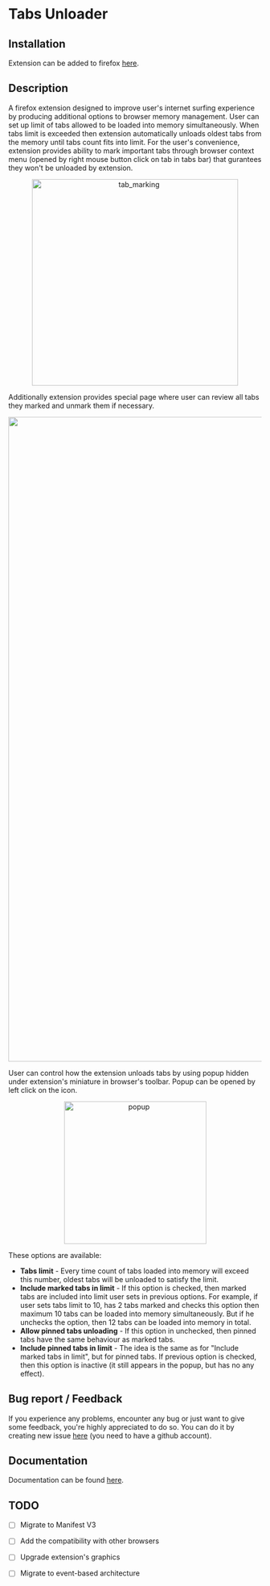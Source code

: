 # Tabs Unloader
## Installation
Extension can be added to firefox [here](https://addons.mozilla.org/ru/firefox/addon/tabs-unloader/).
## Description
A firefox extension designed to improve user's internet surfing experience by producing additional options to browser memory management. User can set up limit of tabs allowed to be loaded into memory simultaneously. When tabs limit is exceeded then extension automatically unloads oldest tabs from the memory until tabs count fits into limit. For the user's convenience, extension provides ability to mark important tabs through browser context menu (opened by right mouse button click on tab in tabs bar) that gurantees they won't be unloaded by extension. 

<p align="center">
  <image src="https://github.com/user-attachments/assets/a07306ee-f4b2-4394-9ff5-e41d995148b5" alt="tab_marking" height="410"></image>
</p>

Additionally extension provides special page where user can review all tabs they marked and unmark them if necessary. 

<p align="center">
  <image src="https://github.com/user-attachments/assets/ed4fd181-bcad-4670-bef3-f2a9a0f22461" alt="marked_tabs_page" width="1280"></image>
</p>

User can control how the extension unloads tabs by using popup hidden under extension's miniature in browser's toolbar. Popup can be opened by left click on the icon.

<p align="center">
  <image src="https://github.com/user-attachments/assets/439e8020-de98-4404-a22e-a609a401825f" alt="popup" height="283"></image>
</p>

These options are available:
* **Tabs limit** - Every time count of tabs loaded into memory will exceed this number, oldest tabs will be unloaded to satisfy the limit.
* **Include marked tabs in limit** - If this option is checked, then marked tabs are included into limit user sets in previous options. For example, if user sets tabs limit to 10, has 2 tabs marked and checks this option then maximum 10 tabs can be loaded into memory simultaneously. But if he unchecks the option, then 12 tabs can be loaded into memory in total.
* **Allow pinned tabs unloading** - If this option in unchecked, then pinned tabs have the same behaviour as marked tabs.
* **Include pinned tabs in limit** - The idea is the same as for "Include marked tabs in limit", but for pinned tabs. If previous option is checked, then this option is inactive (it still appears in the popup, but has no any effect).

## Bug report / Feedback
If you experience any problems, encounter any bug or just want to give some feedback, you're highly appreciated to do so. You can do it by creating new issue [here](https://github.com/derejar/tabs_unloader/issues/new?template=Blank+issue) (you need to have a github account).

## Documentation
Documentation can be found [here](https://derejar.github.io/tabs_unloader/).

## TODO
- [ ] Migrate to Manifest V3
- [ ] Add the compatibility with other browsers
- [ ] Upgrade extension's graphics
- [ ] Migrate to event-based architecture 

